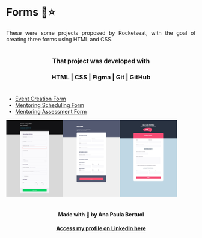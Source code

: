 # Forms 📄⭐
  
<p align="justify"> These were some projects proposed by Rocketseat, with the goal of creating three forms using HTML and CSS. </p>

#

#### <h3 align="center">**That project was developed with** </strong></h3>

#### <h3 align="center">HTML | CSS | Figma | Git | GitHub </h3>

#

- [Event Creation Form](https://github.com/anaaaab/forms/tree/main/event-form)
- [Mentoring Scheduling Form](https://github.com/anaaaab/forms/tree/main/scheduling-form)
- [Mentoring Assessment Form](https://github.com/anaaaab/forms/tree/main/assessment-form)

<div style="display: flex;" align="center">
    <img src="event-form.png" alt="Imagem 1" width="30%">
    <img src="form1.png" alt="Imagem 2" width="30%">
    <img src="form2.png" alt="Imagem 3" width="30%">
</div>

#
  
<p align="center"><strong>Made with 🤍 by Ana Paula Bertuol </strong><p>
  

#### <p align="center">[Access my profile on LinkedIn here](https://www.linkedin.com/in/ana-paula-bertuol/) <p>

